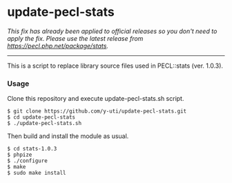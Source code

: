 update-pecl-stats
=================

*This fix has already been applied to official releases so you don't need to apply the fix.  Please use the latest release from https://pecl.php.net/package/stats.*

---

This is a script to replace library source files used in PECL::stats (ver. 1.0.3).

### Usage

Clone this repository and execute update-pecl-stats.sh script.

```
$ git clone https://github.com/y-uti/update-pecl-stats.git
$ cd update-pecl-stats
$ ./update-pecl-stats.sh
```

Then build and install the module as usual.

```
$ cd stats-1.0.3
$ phpize
$ ./configure
$ make
$ sudo make install
```
